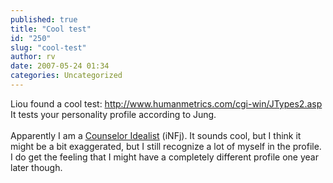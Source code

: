 ```yaml
---
published: true
title: "Cool test"
id: "250"
slug: "cool-test"
author: rv
date: 2007-05-24 01:34
categories: Uncategorized
---
```

Liou found a cool test: <a href="http://www.humanmetrics.com/cgi-win/JTypes2.asp">http://www.humanmetrics.com/cgi-win/JTypes2.asp</a><br />It tests your personality profile according to Jung.<br /><br />Apparently I am a <a href="http://keirsey.com/personality/nfij.html">Counselor Idealist</a> (iNFj). It sounds cool, but I think it might be a bit exaggerated, but I still recognize a lot of myself in the profile. I do get the feeling that I might have a completely different profile one year later though.